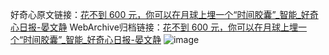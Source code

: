 好奇心原文链接：[花不到 600 元，你可以在月球上埋一个“时间胶囊”_智能_好奇心日报-晏文静](https://www.qdaily.com/articles/3738.html)
WebArchive归档链接：[花不到 600 元，你可以在月球上埋一个“时间胶囊”_智能_好奇心日报-晏文静](http://web.archive.org/web/20190623152834/https://www.qdaily.com/articles/3738.html)
![image](http://ww3.sinaimg.cn/large/007d5XDply1g3vd6bwe59j30u03cmb29)